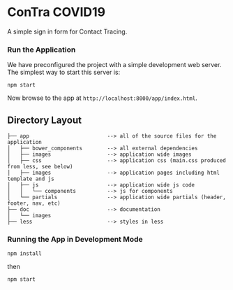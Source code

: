 # ConTra COVID19
A simple sign in form for Contact Tracing.

### Run the Application

We have preconfigured the project with a simple development web server.  The simplest way to start
this server is:

```
npm start
```

Now browse to the app at `http://localhost:8000/app/index.html`.


## Directory Layout
```
├── app                         --> all of the source files for the application
│   ├── bower_components        --> all external dependencies 
│   ├── images                  --> application wide images
│   ├── css                     --> application css (main.css produced from less, see below)
│   ├── images                  --> application pages including html template and js
│   ├── js                      --> application wide js code
│   │   └── components          --> js for components
│   └── partials                --> application wide partials (header, footer, nav, etc)
├── doc                         --> documentation
│   └── images
├── less                        --> styles in less
```

### Running the App in Development Mode

```
npm install
```

then

```
npm start
```
